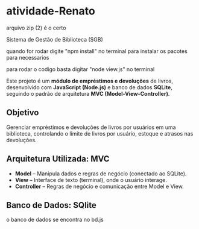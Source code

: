 # atividade-Renato

arquivo zip (2) é o certo


 Sistema de Gestão de Biblioteca (SGB)

 quando for rodar digite "npm install" no terminal para instalar os pacotes para necessarios

 para rodar o codigo basta digitar "node view.js" no terminal

Este projeto é um **módulo de empréstimos e devoluções** de livros, desenvolvido com **JavaScript (Node.js)** e banco de dados **SQLite**, seguindo o padrão de arquitetura **MVC (Model-View-Controller)**.



##  Objetivo

Gerenciar empréstimos e devoluções de livros por usuários em uma biblioteca, controlando o limite de livros por usuário, estoque e atrasos nas devoluções.



##  Arquitetura Utilizada: MVC

- **Model** – Manipula dados e regras de negócio (conectado ao SQLite).
- **View** – Interface de texto (terminal), onde o usuário interage.
- **Controller** – Regras de negócio e comunicação entre Model e View.


## Banco de Dados: SQlite

o banco de dados se encontra no bd.js
